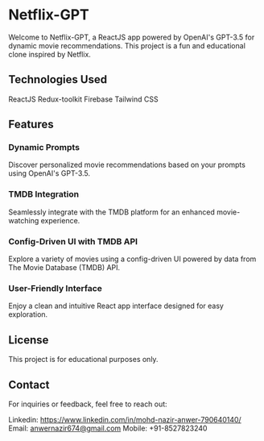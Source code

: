 # Netflix-GPT

Welcome to Netflix-GPT, a ReactJS app powered by OpenAI's GPT-3.5 for dynamic movie recommendations. This project is a fun and educational clone inspired by Netflix.

## Technologies Used

 ReactJS
 Redux-toolkit
 Firebase
 Tailwind CSS
## Features

### Dynamic Prompts
Discover personalized movie recommendations based on your prompts using OpenAI's GPT-3.5.

### TMDB Integration
Seamlessly integrate with the TMDB platform for an enhanced movie-watching experience.

### Config-Driven UI with TMDB API
Explore a variety of movies using a config-driven UI powered by data from The Movie Database (TMDB) API.

### User-Friendly Interface
Enjoy a clean and intuitive React app interface designed for easy exploration.



## License
This project is for educational purposes only.

## Contact
For inquiries or feedback, feel free to reach out:

Linkedin: https://www.linkedin.com/in/mohd-nazir-anwer-790640140/
Email: anwernazir674@gmail.com
Mobile: +91-8527823240
